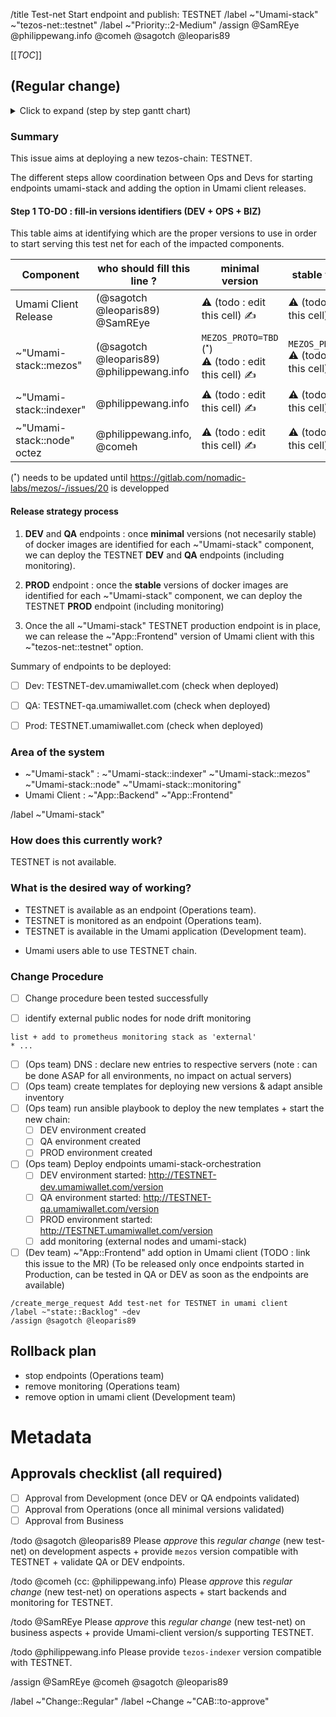 <!-- "Regular Change" template for new testnets : 
* search&replace 'TESTNET' by the Test-net name (Case-sensitive)
* copy&paste in new issue https://gitlab.com/nomadic-labs/umami-wallet/umami/-/issues/new?issue[title]=Test-net%20Start%20endpoint%20and%20publish:%20TESTNET
* -->
/title Test-net Start endpoint and publish: TESTNET 
/label ~"Umami-stack"  ~"tezos-net::testnet"
/label ~"Priority::2-Medium"
/assign @SamREye @philippewang.info @comeh @sagotch @leoparis89

[[_TOC_]]
## (Regular change) 
<!-- Regular change, to be approved by the CAB before applying. -->

<!-- /confidential -->
<!-- If confidential, explain why -->

<details><summary>Click to expand (step by step gantt chart) <i class="fas fa-chart-gantt" aria-hidden="true"></i> </summary>

```mermaid
gantt

title Deploy TESTNET chain for Umami
todayMarker off

    section Business team
    Biz CAB-Approve           :milestone,  valBIZ, 1h

    section Everybody
    Identify Versions         :crit, versions, before mezos, 1d
    Identify public nodes     :active,      nodes,     1d

	section Operations team
    Ansible templates         :      a1, after versions and valBIZ, 3h
    Ansible inventory         :      a2, after versions and valBIZ, 3h
	deploy .env               :      a3, after a2, 3h
    start env=DEV             :      envDEV, after a3, 1d
    start env=QA              :      envQA,  after a3, 1d
    OPS CAB-Approve           :milestone,      valOPS, after envDEV and envQA and versions, 1h
    start env=PROD            :crit, envPROD, after valDEV, 1d
    monitoring                :      monitoring, after envPROD and versions and nodes, 6h

    section Development team
    Mezos dev                        :active, mezos, 1d
    MR for new option                : MR, after envDEV and envQA, 6h
    Test DEV or QA                   : v2, after envDEV and envQA, 6h
    DEV CAB-Approve                  :milestone, valDEV, after MR and after v2, 1h
    Merge & Release new option        :crit, release, after envPROD and MR, 1d
    CAB close                         :milestone, after release, 1h
   
```

</details>

### Summary
<!-- Outline the issue being faced, and why this required a change !-->

This issue aims at deploying a new tezos-chain: TESTNET.

The different steps allow coordination between Ops and Devs for starting endpoints umami-stack and adding the option in Umami client releases.

#### Step 1 TO-DO : fill-in versions identifiers (DEV + OPS + BIZ)
This table aims at identifying which are the proper versions to use in order to start serving this test net for each of the impacted components.

| Component                  | who should fill this line ?            | **minimal** version                 | **stable** version  |
| ---                        | ---                                    | ---                                 | --                  |
| Umami Client Release       | (@sagotch @leoparis89) @SamREye                   | :warning: (todo : edit this cell) :writing_hand: | :warning: (todo : edit this cell)  :writing_hand:| 
| ~"Umami-stack::mezos"      | (@sagotch @leoparis89) @philippewang.info | `MEZOS_PROTO=TBD` (˟) <br/> :warning: (todo : edit this cell)  :writing_hand:|  `MEZOS_PROTO=TBD`<br/>  :warning: (todo : edit this cell)  :writing_hand:| 
| ~"Umami-stack::indexer"    | @philippewang.info                     | :warning: (todo : edit this cell)  :writing_hand: | :warning: (todo : edit this cell)  :writing_hand:)  | 
| ~"Umami-stack::node" octez | @philippewang.info, @comeh             | :warning: (todo : edit this cell)  :writing_hand: | :warning: (todo : edit this cell)  :writing_hand:  | 

 (˟) needs to be updated until https://gitlab.com/nomadic-labs/mezos/-/issues/20 is developped 


#### Release strategy process 

1. **DEV** and **QA** endpoints : once **minimal** versions (not necesarily stable) of docker images are identified for each ~"Umami-stack" component, we can deploy the TESTNET **DEV** and **QA** endpoints (including monitoring).

2. **PROD** endpoint : once the **stable** versions of docker images are identified for each ~"Umami-stack" component, we can deploy the TESTNET **PROD** endpoint (including monitoring)

3. Once the all  ~"Umami-stack" TESTNET production endpoint is in place, we can release the  ~"App::Frontend" version of Umami client with this ~"tezos-net::testnet" option.


Summary of endpoints to be deployed:
 - [ ] Dev: TESTNET-dev.umamiwallet.com (check when deployed)
 - [ ] QA: TESTNET-qa.umamiwallet.com   (check when deployed)
 - [ ] Prod: TESTNET.umamiwallet.com    (check when deployed)


### Area of the system
<!-- This might only be one part, but may involve multiple sections !-->

* ~"Umami-stack"  : ~"Umami-stack::indexer" ~"Umami-stack::mezos" ~"Umami-stack::node" ~"Umami-stack::monitoring" 
* Umami Client : ~"App::Backend" ~"App::Frontend" 

/label ~"Umami-stack"

### How does this currently work?
<!-- The current process, and any associated business rules !-->

TESTNET is not available.

### What is the desired way of working?
<!-- After the change, what should the process be, and what should the business rules be !-->
* TESTNET is available as an endpoint (Operations team).
* TESTNET is monitored as an endpoint (Operations team).
* TESTNET is available in the Umami application (Development team).

<!-- Success criteria of change application (when relevant, include how to test) -->

* Umami users able to use TESTNET chain.

### Change Procedure
- [ ] Change procedure been tested successfully <!-- to validate once the chain TESTNET has been started in DEV or QA -->

<!-- Include step by step description -->

 - [ ] identify external public nodes for node drift monitoring
 ```
list + add to prometheus monitoring stack as 'external'
* ...
 ```
 - [ ] (Ops team) DNS : declare new entries to respective servers (note : can be done ASAP for all environments, no impact on actual servers)
 - [ ] (Ops team) create templates for deploying new versions & adapt ansible inventory
 - [ ] (Ops team) run ansible playbook to deploy the new templates + start the new chain:
   - [ ] DEV environment  created
   - [ ] QA environment   created
   - [ ] PROD environment created
 - [ ] (Ops team) Deploy endpoints umami-stack-orchestration 
    - [ ] DEV environment  started: http://TESTNET-dev.umamiwallet.com/version
    - [ ] QA environment   started: http://TESTNET-qa.umamiwallet.com/version
    - [ ] PROD environment started: http://TESTNET.umamiwallet.com/version
    - [ ] add monitoring (external nodes and umami-stack)

 - [ ] (Dev team) ~"App::Frontend" add option in Umami client (TODO : link this issue to the MR)
(To be released only once endpoints started in Production, can be tested in QA or DEV as soon as the endpoints are available)
```
/create_merge_request Add test-net for TESTNET in umami client
/label ~"state::Backlog" ~dev 
/assign @sagotch @leoparis89
```

## Rollback plan
<!-- Describe how to rollback the change in case the expected change is not working -->

* stop endpoints (Operations team)
* remove monitoring (Operations team)
* remove option in umami client (Development team)

<!-- METADATA for project management, please leave the following lines and edit as needed -->
# Metadata
<!-- PRIORITY: Uncomment /label quick actions as appropriate. The priority and severity assigned may be different to this !-->
<!--High : (This will bring a huge increase in performance/productivity/usability, or is a legislative requirement)-->
<!-- /label ~"Priority::1-High" -->
<!--Medium : (This will bring a good increase in performance/productivity/usability)-->
<!--/label ~"Priority::2-Medium" -->
<!--Low : (anything else e.g., trivial, minor improvements) -->
<!--  /label ~"Priority::3-Low" -->

## Approvals checklist (all required) 
- [ ] Approval from Development (once DEV or QA endpoints validated)
- [ ] Approval from Operations (once all minimal versions validated)
- [ ] Approval from Business
<!-- tick the corresponding checkbox [x], you may also add your @user handle at the end of the line -->

<!-- Trigger gitlab todo tasks --> 

/todo   @sagotch @leoparis89           Please *approve* this _regular change_ (new test-net) on development aspects + provide `mezos` version compatible with TESTNET + validate QA or DEV endpoints.

/todo  @comeh (cc: @philippewang.info) Please *approve* this _regular change_ (new test-net) on operations aspects + start backends and monitoring for TESTNET.

/todo @SamREye                         Please *approve* this _regular change_ (new test-net) on business    aspects + provide Umami-client version/s supporting TESTNET.

/todo @philippewang.info Please provide `tezos-indexer` version compatible with TESTNET.

/assign @SamREye @comeh @sagotch @leoparis89

<!-- Quick actions for last approver : -->
<!-- /unlabel ~"CAB::to-approve" -->
<!-- /label ~"CAB::to-perform"   -->

/label ~"Change::Regular" <!-- Regular change, to be approved by the CAB before applying. -->
/label ~Change ~"CAB::to-approve" <!-- labels for gitlab CAB Change issues management -->
<!-- METADATA - end -->
